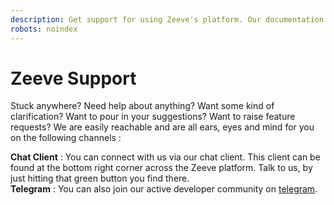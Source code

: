 ```yaml
---
description: Get support for using Zeeve's platform. Our documentation provides resources for troubleshooting and resolving common issues, as well as information on how to contact our support team for further assistance.
robots: noindex
---
```


# Zeeve Support

Stuck anywhere? Need help about anything? Want some kind of clarification? Want to pour in your suggestions? Want to raise feature requests? We are easily reachable and are all ears, eyes and mind for you on the following channels :

**Chat Client** : You can connect with us via our chat client. This client can be found at the bottom right corner across the Zeeve platform. Talk to us, by just hitting that green button you find there.
<br/>
**Telegram** : You can also join our active developer community on [telegram](https://t.me/ZeevePlatform).

